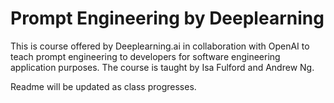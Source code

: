 # Prompt Engineering by Deeplearning
This is course offered by Deeplearning.ai in collaboration with OpenAI to teach prompt engineering to developers for software engineering application purposes. The course is taught by Isa Fulford and Andrew Ng.

Readme will be updated as class progresses.
